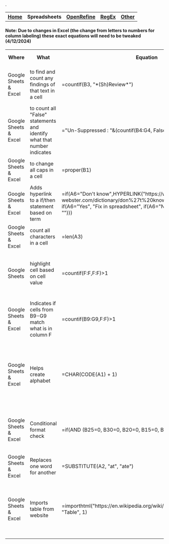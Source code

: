 <table style="width:100%">
  <tr>
    <th><a href="home.md">Home</a></th>
    <th>Spreadsheets</th>
    <th><a href="OpenRefine.md">OpenRefine</a></th>
    <th><a href="RegEx.md">RegEx</a></th>.
	<th><a href="Other.md">Other</a></th>
  </tr>
</table>
	<h4>Note: Due to changes in Excel (the change from letters to numbers for column labeling) these exact equations will need to be tweaked (4/12/2024)</h4>
<table>
	<tr>
		<th>Where</th>
		<th>What</th>
		<th>Equation</th>
		<th>Explanation</th>
		<th>Example</th>
		<th>Date Checked</th>
	</tr>
	<tr>
		<td>Google Sheets & Excel</td>
		<td>to find and count any findings of that text in a cell</td>
		<td>=countIf(B3, "*(Sh)Review*")</td>
		<td>Looks in B3 and counts if it finds any "(Sh)Review" in that cell</td>
		<td><a href="https://docs.google.com/spreadsheets/d/1Rmushce4Gin2e-RcT-JL_NJg54GWb5fxofzF4mGpO5Q/edit#gid=0&range=3:3"</a>Example (Row 3)</td>
		<td>November 2023</td>
	</tr>
	<tr>
		<td>Google Sheets & Excel</td>
		<td>to count all "False" statements and identify what that number indicates</td>
		<td>="Un-Suppressed : "&(countif(B4:G4, False))</td>
		<td>Create a True/False situation in Column B. This will only count 
		"False"</td>
		<td><a href="https://docs.google.com/spreadsheets/d/1Rmushce4Gin2e-RcT-JL_NJg54GWb5fxofzF4mGpO5Q/edit#gid=0&range=4:4"</a>Example (Row 4)</td>
		<td>November 2023</td>
	</tr>
	<tr>
		<td>Google Sheets & Excel</td>
		<td>to change all caps in a cell</td>
		<td>=proper(B1)</td>
		<td></td>
		<td><a href="https://docs.google.com/spreadsheets/d/1Rmushce4Gin2e-RcT-JL_NJg54GWb5fxofzF4mGpO5Q/edit#gid=0&range=5:5"</a>Example (Row 5)</td>
		<td>January 2024</td>
	</tr>
	<tr>
		<td>Google Sheets & Excel</td>
		<td>Adds hyperlink to a if/then statement based on term</td>
		<td>=if(A6="Don't know",HYPERLINK("https://www.merriam-webster.com/dictionary/don%27t%20know", "I don't know (for help)"), if(A6="Yes", "Fix in spreadsheet", if(A6="No", "Skip Columns D-E", "")))</td>
		<td></td>
		<td><a href="https://docs.google.com/spreadsheets/d/1Rmushce4Gin2e-RcT-JL_NJg54GWb5fxofzF4mGpO5Q/edit#gid=0&range=6:6"</a>Example (Row 6)</td>
		<td>February 2024</td>
	</tr>
	<tr>
		<td>Google Sheets & Excel</td>
		<td>count all characters in a cell</td>
		<td>=len(A3)</td>
		<td></td>
		<td><a href="https://docs.google.com/spreadsheets/d/1Rmushce4Gin2e-RcT-JL_NJg54GWb5fxofzF4mGpO5Q/edit#gid=0&range=7:7"</a>Example (Row 7)</td>
		<td>February 2024</td>
	</tr>
	 <tr>
		<td>Google Sheets</td>
		<td>highlight cell based on cell value</td>
		<td>=countif(F:F,F:F)>1</td>
		<td>Highlights all cells in Column F that have duplicate values in column F</td>
		<td><a href="https://docs.google.com/spreadsheets/d/1Rmushce4Gin2e-RcT-JL_NJg54GWb5fxofzF4mGpO5Q/edit#gid=1566302292&range=B:D"</a>Example (Column B-D)</td>
		<td>March 2024</td>
	</tr>
	<tr>
		<td>Google Sheets & Excel</td>
		<td>Indicates if cells from B9-G9 match what is in column F</td>
		<td>=countif(B9:G9,F:F)>1</td>
		<td>Highlights all cells in Column F that have duplicate values in column F</td>
		<td><a href="https://docs.google.com/spreadsheets/d/1Rmushce4Gin2e-RcT-JL_NJg54GWb5fxofzF4mGpO5Q/edit#gid=0&range=8:8"</a>Example (Row 8)</td>
		<td>March 2024</td>
	</tr>
	<tr>
		<td>Google Sheets & Excel</td>
		<td>Helps create alphabet</td>
		<td>=CHAR(CODE(A1) + 1)</td>
		<td>Add "A" in the first cell, then put equation in the next, and it will insert a "B". Drag to add more letters. </td>
		<td><a href="https://docs.google.com/spreadsheets/d/1Rmushce4Gin2e-RcT-JL_NJg54GWb5fxofzF4mGpO5Q/edit#gid=0&range=9:9"</a>Example (Row 9)</td>
		<td>April 2024</td>
	</tr>
	<tr>
		<td>Google Sheets & Excel</td>
		<td>Conditional format check</td>
		<td>=if(AND (B25=0, B30=0, B20=0, B15=0, B10=0), "Yes", "No")</td>
		<td>Conditional format that indicates if all indicated cells equal "1" then "Yes"</td>
		<td><a href="https://docs.google.com/spreadsheets/d/1Rmushce4Gin2e-RcT-JL_NJg54GWb5fxofzF4mGpO5Q/edit#gid=0&range=10:11"</a>Example (Rows 10-11)</td>
		<td>April 2024</td>
	</tr>
	<tr>
		<td>Google Sheets & Excel</td>
		<td>Replaces one word for another</td>
		<td>=SUBSTITUTE(A2, "at", "ate") </td>
		<td> </td>
		<td><a href="https://docs.google.com/spreadsheets/d/1Rmushce4Gin2e-RcT-JL_NJg54GWb5fxofzF4mGpO5Q/edit#gid=0&range=12:12"</a>Example (Rows 12)</td>
		<td>April 2024</td>
	</tr>
	<tr>
		<td>Google Sheets & Excel</td>
		<td>Imports table from website</td>
		<td>=importhtml("https://en.wikipedia.org/wiki/Hans_Zimmer_discography", "Table", 1)</td>
		<td>Equation imports Table 1 found on Hanz Zimmer's discography wikipedia page. </td>
		<td><a href="https://docs.google.com/spreadsheets/d/1Rmushce4Gin2e-RcT-JL_NJg54GWb5fxofzF4mGpO5Q/edit#gid=1566302292&range=F:J"</a>Example (Column F-J)</td>
		<td>April 2024</td>
	</tr>
</table>
